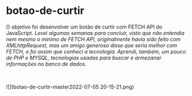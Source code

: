 # botao-de-curtir
O objetivo foi desenvolver um botão de curtir com FETCH API do JavaScript.
*Levei algumas semanas para concluir, visto que não entendia nem mesmo o minimo de FETCH API, originalmente havia sido feito com XMLhttpRequest, mas um amigo generoso disse que seria melhor com FETCH, e foi assim que conheci a tecnologia. Aprendi, também, um pouco de PHP e MYSQL, tecnologias usadas para buscar e armezanar informações no banco de dados*. 
##
<br>
![](botao-de-curtir-master2022-07-05 20-15-21.png)
